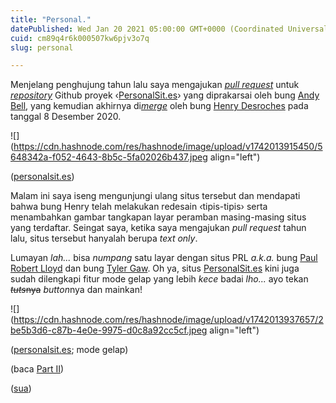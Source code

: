 ```yaml
---
title: "Personal."
datePublished: Wed Jan 20 2021 05:00:00 GMT+0000 (Coordinated Universal Time)
cuid: cm89q4r6k000507kw6pjv3o7q
slug: personal

---
```


Menjelang penghujung tahun lalu saya mengajukan [*pull request*](https://github.com/xdesro/personalsit.es/pull/368#issue-531060700) untuk [*repository*](https://github.com/xdesro/personalsit.es) Github proyek ‹[PersonalSit.es](http://PersonalSit.es)› yang diprakarsai oleh bung [Andy Bell](https://hankchizljaw.com), yang kemudian akhirnya di[*merge*](https://github.com/xdesro/personalsit.es/pull/368#issuecomment-740065560) oleh bung [Henry Desroches](https://henry.codes) pada tanggal 8 Desember 2020.

![](https://cdn.hashnode.com/res/hashnode/image/upload/v1742013915450/5648342a-f052-4643-8b5c-5fa02026b437.jpeg align="left")

([personalsit.es](http://personalsit.es))

Malam ini saya iseng mengunjungi ulang situs tersebut dan mendapati bahwa bung Henry telah melakukan redesain ‹tipis-tipis› serta menambahkan gambar tangkapan layar peramban masing-masing situs yang terdaftar. Seingat saya, ketika saya mengajukan *pull request* tahun lalu, situs tersebut hanyalah berupa *text only*.

Lumayan *lah...* bisa *numpang* satu layar dengan situs PRL *a.k.a.* bung [Paul Robert Lloyd](https://paulrobertlloyd.com) dan bung [Tyler Gaw](https://tylergaw.com). Oh ya, situs [PersonalSit.es](http://PersonalSit.es) kini juga sudah dilengkapi fitur mode gelap yang lebih *kece* badai *lho...* ayo tekan *<s>tuts</s>*<s>nya</s> *button*nya dan mainkan!

![](https://cdn.hashnode.com/res/hashnode/image/upload/v1742013937657/2be5b3d6-c87b-4e0e-9975-d0c8a92cc5cf.jpeg align="left")

([personalsit.es](http://personalsit.es); mode gelap)

(baca [Part II](https://blog.sua.ist/personal-part-ii))

([sua](https://sua.ist))